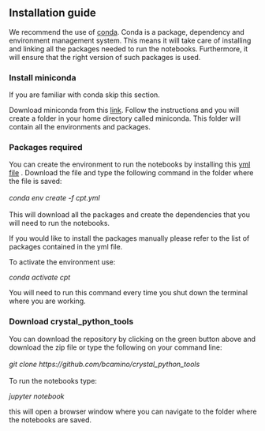 <h2>Installation guide</h2>

We recommend the use of <a href='https://docs.conda.io/en/latest/miniconda.html'>conda</a>. Conda is a package, dependency and environment management system. This means it will take care of installing and linking all the packages needed to run the notebooks. Furthermore, it will ensure that the right version of such packages is used.

<h3>Install miniconda</h3>
If you are familiar with conda skip this section.

Download miniconda from this <a href='https://docs.conda.io/en/latest/miniconda.html'>link</a>. Follow the instructions and you will create a folder in your home directory called miniconda. This folder will contain all the environments and packages.

<h3>Packages required</h3>
You can create the environment to run the notebooks by installing this <a href='files/cpt.yml'>yml file</a>
. Download the file and type the following command in the folder where the file is saved:
<br>
<br>
<i>conda env create -f cpt.yml</i>
<br>
<br>
This will download all the packages and create the dependencies that you will need to run the notebooks.

 If you would like to install the packages manually please refer to the list of packages contained in the yml file.

To activate the environment use:

<i>conda activate cpt</i>

You will need to run this command every time you shut down the terminal where you are working.

<h3>Download crystal_python_tools</h3>
You can download the repository by clicking on the green button above and download the zip file or type the following on your command line:
<br>
<br>
<i>git clone https://github.com/bcamino/crystal_python_tools</i>
<br>
<br>
To run the notebooks type:

 <i>jupyter notebook</i>

 this will open a browser window where you can navigate to the folder where the notebooks are saved.
